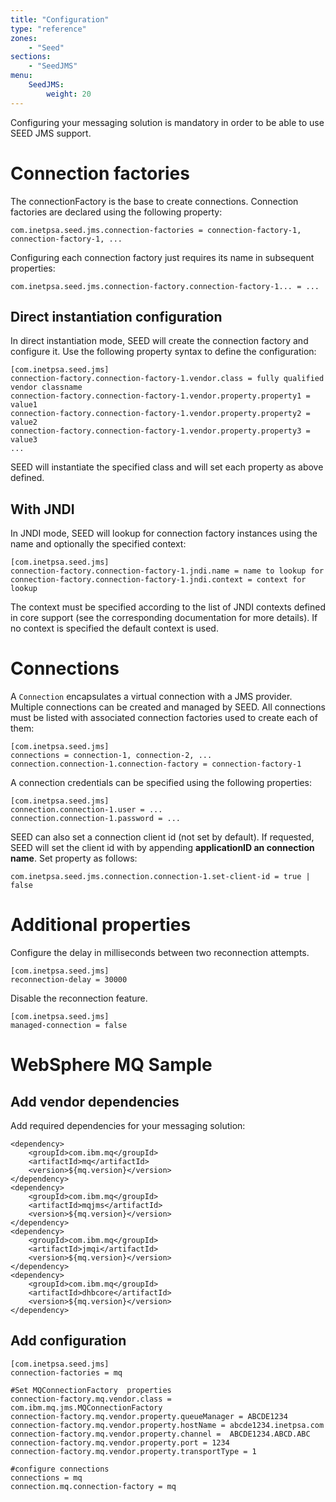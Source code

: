 ```yaml
---
title: "Configuration"
type: "reference"
zones:
    - "Seed"
sections:
    - "SeedJMS"
menu:
    SeedJMS:
        weight: 20
---
```


Configuring your messaging solution is mandatory in order to be able to use SEED JMS support.

# Connection factories
The connectionFactory is the base to create connections. Connection factories are declared using the following property:

    com.inetpsa.seed.jms.connection-factories = connection-factory-1, connection-factory-1, ...

Configuring each connection factory just requires its name in subsequent properties:

    com.inetpsa.seed.jms.connection-factory.connection-factory-1... = ...

## Direct instantiation configuration

In direct instantiation mode, SEED will create the connection factory and configure it. Use the following property
syntax to define the configuration:

    [com.inetpsa.seed.jms]
    connection-factory.connection-factory-1.vendor.class = fully qualified vendor classname
    connection-factory.connection-factory-1.vendor.property.property1 = value1
    connection-factory.connection-factory-1.vendor.property.property2 = value2
    connection-factory.connection-factory-1.vendor.property.property3 = value3
    ...

SEED will instantiate the specified class and will set each property as above defined.

## With JNDI

In JNDI mode, SEED will lookup for connection factory instances using the name and optionally the specified context:

    [com.inetpsa.seed.jms]
    connection-factory.connection-factory-1.jndi.name = name to lookup for
    connection-factory.connection-factory-1.jndi.context = context for lookup

The context must be specified according to the list of JNDI contexts defined in core support (see the corresponding
documentation for more details). If no context is specified the default context is used.

# Connections

A `Connection` encapsulates a virtual connection with a JMS provider. Multiple connections can be created and managed by SEED.
All connections must be listed with associated connection factories used to create each of them:

    [com.inetpsa.seed.jms]
    connections = connection-1, connection-2, ...
    connection.connection-1.connection-factory = connection-factory-1

A connection credentials can be specified using the following properties:

    [com.inetpsa.seed.jms]
    connection.connection-1.user = ...
    connection.connection-1.password = ...


SEED can also set a connection client id (not set by default). If requested, SEED will set the client id with by appending **applicationID an connection name**. 
Set property as follows:

    com.inetpsa.seed.jms.connection.connection-1.set-client-id = true | false

# Additional properties

Configure the delay in milliseconds between two reconnection attempts.

    [com.inetpsa.seed.jms]
    reconnection-delay = 30000

Disable the reconnection feature.

    [com.inetpsa.seed.jms]
    managed-connection = false

# WebSphere MQ Sample

## Add vendor dependencies

Add required dependencies for your messaging solution:

    <dependency>
        <groupId>com.ibm.mq</groupId>
        <artifactId>mq</artifactId>
        <version>${mq.version}</version>
    </dependency>
    <dependency>
        <groupId>com.ibm.mq</groupId>
        <artifactId>mqjms</artifactId>
        <version>${mq.version}</version>
    </dependency>
    <dependency>
        <groupId>com.ibm.mq</groupId>
        <artifactId>jmqi</artifactId>
        <version>${mq.version}</version>
    </dependency>
    <dependency>
        <groupId>com.ibm.mq</groupId>
        <artifactId>dhbcore</artifactId>
        <version>${mq.version}</version>
    </dependency>

## Add configuration

    [com.inetpsa.seed.jms]
    connection-factories = mq

    #Set MQConnectionFactory  properties
    connection-factory.mq.vendor.class = com.ibm.mq.jms.MQConnectionFactory
    connection-factory.mq.vendor.property.queueManager = ABCDE1234
    connection-factory.mq.vendor.property.hostName = abcde1234.inetpsa.com
    connection-factory.mq.vendor.property.channel =  ABCDE1234.ABCD.ABC
    connection-factory.mq.vendor.property.port = 1234
    connection-factory.mq.vendor.property.transportType = 1

    #configure connections
    connections = mq
    connection.mq.connection-factory = mq
